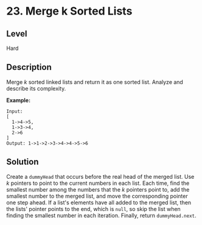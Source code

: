 # 23. Merge k Sorted Lists
## Level
Hard

## Description
Merge *k* sorted linked lists and return it as one sorted list. Analyze and describe its complexity.

**Example:**
```
Input:
[
  1->4->5,
  1->3->4,
  2->6
]
Output: 1->1->2->3->4->4->5->6
```

## Solution
Create a `dummyHead` that occurs before the real head of the merged list. Use *k* pointers to point to the current numbers in each list. Each time, find the smallest number among the numbers that the *k* pointers point to, add the smallest number to the merged list, and move the corresponding pointer one step ahead. If a list's elements have all added to the merged list, then the lists' pointer points to the end, which is `null`, so skip the list when finding the smallest number in each iteration. Finally, return `dummyHead.next`.
